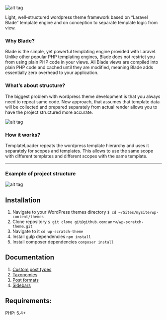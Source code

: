 ![alt tag](http://i.imgur.com/2TgPJNk.png)

Light, well-structured wordpress theme framework based on “Laravel Blade” template engine and on conception to separate template logic from view.

### Why Blade?

Blade is the simple, yet powerful templating engine provided with Laravel. Unlike other popular PHP templating engines, Blade does not restrict you from using plain PHP code in your views. All Blade views are compiled into plain PHP code and cached until they are modified, meaning Blade adds essentially zero overhead to your application.

### What’s about structure?

The biggest problem with wordpress theme development is that you always need to repeat same code.  New approach, that assumes that template data will be collected and prepared separately from actual render allows you to have the project structured more accurate.

![alt tag](http://i.imgur.com/u28abeN.png)


### How it works?

TemplateLoader repeats the wordpress template hierarchy and uses it separately for scopes and templates. This allows to use the same scope with different templates and different scopes with the same template.

---

### Example of project structure
![alt tag](http://i.imgur.com/7BUl5lR.png)

## Installation
1. Navigate to your WordPress themes directory `$ cd ~/Sites/mysite/wp-content/themes`
2. Clone repository `$ git clone git@github.com:anrw/wp-scratch-theme.git`
3. Navigate to it `cd wp-scratch-theme`
4. Install gulp dependencies `npm install`
5. Install composer dependencies `composer install`

## Documentation
1. [Custom post types](https://github.com/anrw/classy/wiki/Custom-post-types)
2. [Taxonomies](https://github.com/anrw/classy/wiki/Taxonomies)
3. [Post formats](https://github.com/anrw/classy/wiki/Post-formats)
4. [Sidebars](https://github.com/anrw/classy/wiki/Sidebars)

## Requirements:

PHP: 5.4+